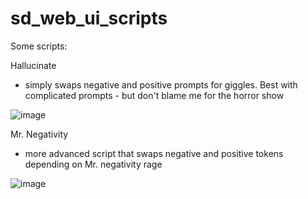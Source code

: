 # sd_web_ui_scripts

Some scripts:

Hallucinate
- simply swaps negative and positive prompts for giggles. Best with complicated prompts - but don't blame me for the horror show

![image](https://user-images.githubusercontent.com/23346289/215935834-dbb75594-7560-4574-9c4b-984937d36262.png)


Mr. Negativity
- more advanced script that swaps negative and positive tokens depending on Mr. negativity rage

![image](https://user-images.githubusercontent.com/23346289/215935117-4d43e0ad-e9e8-4698-8d5b-e129d6e40e6e.png)

